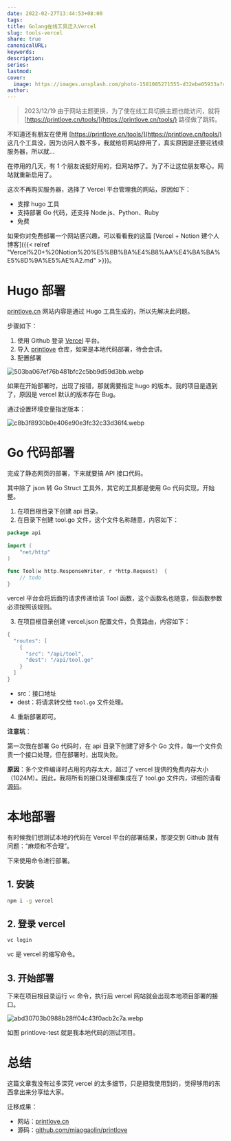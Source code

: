 ```yaml
---  
date: 2022-02-27T13:44:53+08:00  
tags:   
title: Golang在线工具迁入Vercel  
slug: tools-vercel  
share: true  
canonicalURL:   
keywords:   
description:   
series:   
lastmod:   
cover:  
  image: https://images.unsplash.com/photo-1581085271555-d32ebe05933a?crop=entropy&cs=tinysrgb&fit=max&fm=jpg&ixid=M3wzNjAwOTd8MHwxfHNlYXJjaHw1NHx8dG9vbHxlbnwwfDB8fHwxNzAyOTY1MTUyfDA&ixlib=rb-4.0.3&q=80&w=400  
author:   
---  
```

  
  
> 2023/12/19 由于网站主题更换，为了使在线工具切换主题也能访问，就将 [https://printlove.cn/tools/](https://printlove.cn/tools/) 路径做了跳转。  
  
不知道还有朋友在使用 [https://printlove.cn/tools/](https://printlove.cn/tools/)  这几个工具没，因为访问人数不多，我就给将网站停用了，真实原因是还要花钱续服务器，所以就...  
  
在停用的几天，有 1 个朋友说挺好用的，但网站停了。为了不让这位朋友寒心，网站就重新启用了。  
  
这次不再购买服务器，选择了 Vercel 平台管理我的网站，原因如下：  
  
- 支撑 hugo 工具  
- 支持部署 Go 代码，还支持 Node.js、Python、Ruby  
- 免费  
  
如果你对免费部署一个网站感兴趣，可以看看我的这篇 [Vercel + Notion 建个人博客]({{< relref "Vercel%20+%20Notion%20%E5%BB%BA%E4%B8%AA%E4%BA%BA%E5%8D%9A%E5%AE%A2.md" >}})。  
  
# Hugo 部署  
  
[printlove.cn](http://printlove.cn) 网站内容是通过 Hugo 工具生成的，所以先解决此问题。  
  
步骤如下：  
  
1. 使用 Github 登录 [Vercel](https://vercel.com/) 平台。  
2. 导入 [printlove](https://github.com/miaogaolin/printlove) 仓库，如果是本地代码部署，待会会讲。  
3. 配置部署  
  
![503ba067ef76b481bfc2c5bb9d59d3bb.webp](/images/503ba067ef76b481bfc2c5bb9d59d3bb.webp)  
  
如果在开始部署时，出现了报错，那就需要指定 hugo 的版本。我的项目是遇到了，原因是 vercel 默认的版本存在 Bug。  
  
通过设置环境变量指定版本：  
  
![c8b3f8930b0e406e90e3fc32c33d36f4.webp](/images/c8b3f8930b0e406e90e3fc32c33d36f4.webp)  
  
# Go 代码部署  
  
完成了静态网页的部署，下来就要搞 API 接口代码。  
  
其中除了 json 转 Go Struct 工具外，其它的工具都是使用 Go 代码实现，开始整。  
  
1. 在项目根目录下创建 api 目录。  
2. 在目录下创建 tool.go 文件，这个文件名称随意，内容如下：  
  
```go  
package api  
  
import (  
	"net/http"  
)  
  
func Tool(w http.ResponseWriter, r *http.Request)  {  
	// todo  
}  
```  
  
vercel 平台会将后面的请求传递给该 Tool 函数，这个函数名也随意，但函数参数必须按照该规则。  
  
3. 在项目根目录创建 vercel.json 配置文件，负责路由，内容如下：  
  
```go  
{  
  "routes": [  
    {  
      "src": "/api/tool",  
      "dest": "/api/tool.go"  
    }  
  ]  
}  
```  
  
- src：接口地址  
- dest：将请求转交给 `tool.go` 文件处理。  

4. 重新部署即可。  
  
**注意坑**：  
  
第一次我在部署 Go 代码时，在 api 目录下创建了好多个 Go 文件，每一个文件负责一个接口处理，但在部署时，出现失败。  
  
**原因**：多个文件编译时占用的内存太大，超过了 vercel 提供的免费内存大小（1024M）。因此，我将所有的接口处理都集成在了 tool.go 文件内，详细的请看[源码](https://github.com/miaogaolin/printlove/blob/master/api/tool.go)。  
  
# 本地部署  
  
有时候我们想测试本地的代码在 Vercel 平台的部署结果，那提交到 Github 就有问题：“麻烦和不合理”。  
  
下来使用命令进行部署。  
  
## 1. 安装  
  
```bash  
npm i -g vercel  
```  
  
## 2. 登录 vercel  
  
```bash  
vc login  
```  
  
vc 是  vercel 的缩写命令。  
  
## 3. 开始部署  
  
下来在项目根目录运行 `vc` 命令，执行后 vercel 网站就会出现本地项目部署的接口。  
  
![abd30703b0988b28ff04c43f0acb2c7a.webp](/images/abd30703b0988b28ff04c43f0acb2c7a.webp)  
  
如图 printlove-test 就是我本地代码的测试项目。  
  
# 总结  
  
这篇文章我没有过多深究 vercel 的太多细节，只是把我使用到的，觉得够用的东西拿出来分享给大家。  
  
迁移成果：  
  
- 网站：[printlove.cn](https://printlove.cn)  
- 源码：[github.com/miaogaolin/printlove](https://github.com/miaogaolin/printlove)